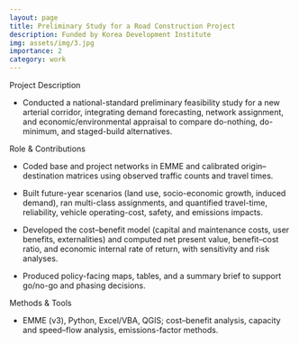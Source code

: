 ```yaml
---
layout: page
title: Preliminary Study for a Road Construction Project
description: Funded by Korea Development Institute
img: assets/img/3.jpg
importance: 2
category: work
---
```


Project Description 

- Conducted a national-standard preliminary feasibility study for a new arterial corridor, integrating demand forecasting, network assignment, and economic/environmental appraisal to compare do-nothing, do-minimum, and staged-build alternatives.

Role & Contributions 

- Coded base and project networks in EMME and calibrated origin–destination matrices using observed traffic counts and travel times.

- Built future-year scenarios (land use, socio-economic growth, induced demand), ran multi-class assignments, and quantified travel-time, reliability, vehicle operating-cost, safety, and emissions impacts.

- Developed the cost–benefit model (capital and maintenance costs, user benefits, externalities) and computed net present value, benefit–cost ratio, and economic internal rate of return, with sensitivity and risk analyses.

- Produced policy-facing maps, tables, and a summary brief to support go/no-go and phasing decisions.

Methods & Tools

- EMME (v3), Python, Excel/VBA, QGIS; cost–benefit analysis, capacity and speed–flow analysis, emissions-factor methods.
